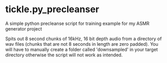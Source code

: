 # tickle.py_precleanser
A simple python precleanse script for training example for my ASMR generator project

Spits out 8 second chunks of 16kHz, 16 bit depth audio from a directory of wav files (chunks that are not 8 seconds in length are zero padded).
You will have to manually create a folder called 'downsampled' in your target directory otherwise the script will not work as intended.

